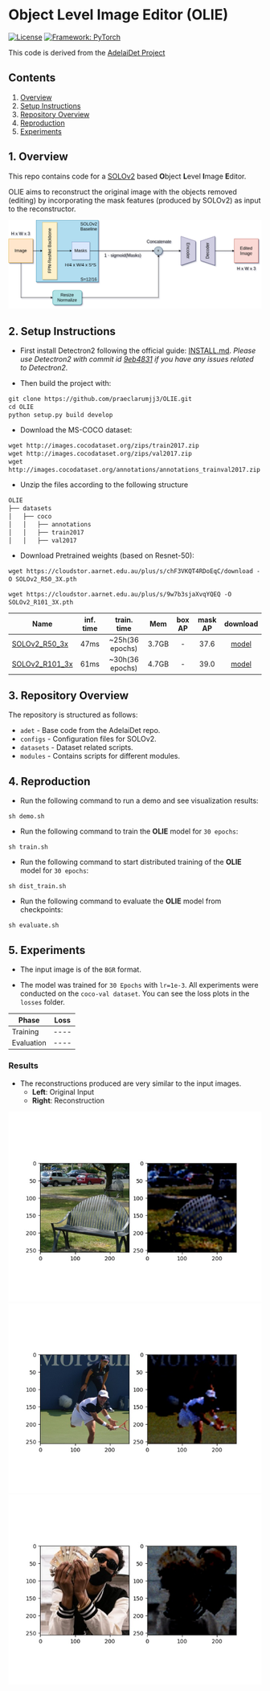 # Object Level Image Editor (OLIE)

[![License](https://img.shields.io/badge/License-BSD%202--Clause-orange.svg)](https://opensource.org/licenses/BSD-2-Clause)
[![Framework: PyTorch](https://img.shields.io/badge/Framework-PyTorch-orange.svg)](https://pytorch.org/)

This code is derived from the [AdelaiDet Project](https://github.com/aim-uofa/AdelaiDet.git)

## Contents
1. [Overview](#1-overview)
2. [Setup Instructions](#2-setup-instructions)
3. [Repository Overview](#3-repository-overview)
4. [Reproduction](#4-reproduction)
4. [Experiments](#5-experiments)

## 1. Overview

This repo contains code for a [SOLOv2](https://arxiv.org/abs/2003.10152) based **O**bject **L**evel **I**mage **E**ditor.

OLIE aims to reconstruct the original image with the objects removed (editing) by incorporating the mask features (produced by SOLOv2) as input to the reconstructor.

<img src='OLIE.png' style="max-width:100%">

## 2. Setup Instructions

- First install Detectron2 following the official guide: [INSTALL.md](https://github.com/facebookresearch/detectron2/blob/master/INSTALL.md).
*Please use Detectron2 with commit id [9eb4831](https://github.com/facebookresearch/detectron2/commit/9eb4831f742ae6a13b8edb61d07b619392fb6543) if you have any issues related to Detectron2.*

- Then build the project with:

```
git clone https://github.com/praeclarumjj3/OLIE.git
cd OLIE
python setup.py build develop
```

- Download the MS-COCO dataset:
```
wget http://images.cocodataset.org/zips/train2017.zip
wget http://images.cocodataset.org/zips/val2017.zip
wget http://images.cocodataset.org/annotations/annotations_trainval2017.zip
```

- Unzip the files according to the following structure

```
OLIE
├── datasets
│   ├── coco
│   │   ├── annotations
│   │   ├── train2017
│   │   ├── val2017
```

- Download Pretrained weights (based on Resnet-50):

```
wget https://cloudstor.aarnet.edu.au/plus/s/chF3VKQT4RDoEqC/download -O SOLOv2_R50_3X.pth
```

```
wget https://cloudstor.aarnet.edu.au/plus/s/9w7b3sjaXvqYQEQ -O SOLOv2_R101_3X.pth
```

Name | inf. time | train. time | Mem | box AP | mask AP | download
--- |:---:|:---:|:---:|:---:|:---:|:---:
[SOLOv2_R50_3x](R50_3x.yaml) | 47ms | ~25h(36 epochs) | 3.7GB  | -  | 37.6  | [model](https://cloudstor.aarnet.edu.au/plus/s/chF3VKQT4RDoEqC/download)
[SOLOv2_R101_3x](R101_3x.yaml) | 61ms | ~30h(36 epochs) | 4.7GB | -   | 39.0  | [model](https://cloudstor.aarnet.edu.au/plus/s/9w7b3sjaXvqYQEQ)

## 3. Repository Overview

The repository is structured as follows:

- `adet` - Base code from the AdelaiDet repo.
- `configs` - Configuration files for SOLOv2.
- `datasets` - Dataset related scripts.
- `modules` - Contains scripts for different modules.

## 4. Reproduction

- Run the following command to run a demo and see visualization results:

```
sh demo.sh
```

- Run the following command to train the **OLIE** model for `30 epochs`:

```
sh train.sh
```

- Run the following command to start distributed training of the **OLIE** model for `30 epochs`:

```
sh dist_train.sh
```

- Run the following command to evaluate the **OLIE** model from checkpoints:

```
sh evaluate.sh
```

## 5. Experiments

- The input image is of the `BGR` format.

- The model was trained for `30 Epochs` with `lr=1e-3`. All experiments were conducted on the `coco-val dataset`. You can see the loss plots in the `losses` folder.

|     Phase   | Loss |
|-------------|------|
| Training    | ---- |
| Evaluation  | ---- |

### Results

- The reconstructions produced are very similar to the input images.
    - **Left**: Original Input
    - **Right**: Reconstruction

<img src='visualizations/demo0.jpg' style="max-width:100%">

<img src='visualizations/demo1.jpg' style="max-width:100%">

<img src='visualizations/demo2.jpg' style="max-width:100%">
